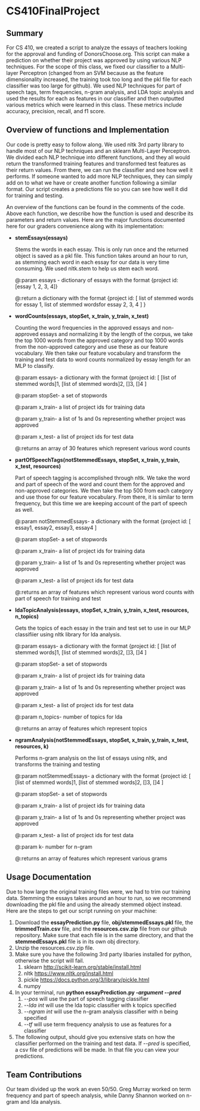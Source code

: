 # CS410FinalProject
## Summary
For CS 410, we created a script to analyze the essays of teachers looking for the approval and funding of DonorsChoose.org.  This script can make a prediction on whether their project was approved by using various NLP techniques.  For the scope of this class, we fixed our classifier to a Multi-layer Perceptron (changed from an SVM because as the feature dimensionality increased, the training took too long and the pkl file for each classifier was too large for github).  We used NLP techniques for part of speech tags, term frequencies, n-gram analysis, and LDA topic analysis and used the results for each as features in our classifier and then outputted various metrics which were learned in this class.  These metrics include accuracy, precision, recall, and f1 score.
## Overview of functions and Implementation
Our code is pretty easy to follow along. We used nltk 3rd party library to handle most of our NLP techniques and an sklearn Multi-Layer Perceptron.  We divided each NLP technique into different functions, and they all would return the transformed training features and transformed test features as their return values.  From there, we can run the classifier and see how well it performs.  If someone wanted to add more NLP techniques, they can simply add on to what we have or create another function following a similar format.  Our script creates a predictions file so you can see how well it did for training and testing.

An overview of the functions can be found in the comments of the code.  Above each function, we describe how the function is used and describe its parameters and return values.  Here are the major functions documented here for our graders convenience along with its implementation:
* **stemEssays(essays)**

    Stems the words in each essay.  This is only run once and the returned object is saved as a pkl file.  This function takes around an hour to run, as stemming each word in each essay for our data is very time consuming.  We used nltk.stem to help us stem each word.

    @:param essays - dictionary of essays with the format {project id: [essay 1, 2, 3, 4]}

    @:return a dictionary with the format {project id: [ list of stemmed words for essay 1, list of stemmed wordsfor essay 2, 3, 4 ] }
* **wordCounts(essays, stopSet, x_train, y_train, x_test)**

    Counting the word frequencies in the approved essays and non-approved essays and normalizing it by the length of the corpus, we take the top 1000 words from the approved category and top 1000 words from the non-approved category and use these as our feature vocabulary. We then take our feature vocabulary and transform the training and test data to word counts normalized by essay length for an MLP to  classify.

    @:param essays- a dictionary with the format {project id: [ [list of stemmed words]1, [list of stemmed words]2, []3, []4 ]

    @:param stopSet- a set of stopwords

    @:param x_train- a list of project ids for training data

    @:param y_train- a list of 1s and 0s representing whether project was approved

    @:param x_test- a list of project ids for test data

    @:returns an array of 30 features which represent various word counts
* **partOfSpeechTags(notStemmedEssays, stopSet, x_train, y_train, x_test, resources)**

    Part of speech tagging is accomplished through nltk. We take the word and part of speech of the word and count them for the approved and non-approved categories.  We then take the top 500 from each category and use those for our feature vocabulary. From there, it is similar to term frequency, but this time we are keeping account of the part of speech as well.
    
    @:param notStemmedEssays- a dictionary with the format {project id: [ essay1, essay2, essay3, essay4 ]
    
    @:param stopSet- a set of stopwords
    
    @:param x_train- a list of project ids for training data
    
    @:param y_train- a list of 1s and 0s representing whether project was approved
    
    @:param x_test- a list of project ids for test data
    
    @:returns an array of features which represent various word counts with part of speech for training and test
* **ldaTopicAnalysis(essays, stopSet, x_train, y_train, x_test, resources, n_topics)**

    Gets the topics of each essay in the train and test set to use in our MLP classifiier using nltk library for lda analysis.

    @:param essays- a dictionary with the format {project id: [ [list of stemmed words]1, [list of stemmed words]2, []3, []4 ]

    @:param stopSet- a set of stopwords

    @:param x_train- a list of project ids for training data

    @:param y_train- a list of 1s and 0s representing whether project was approved

    @:param x_test- a list of project ids for test data

    @:param n_topics- number of topics for lda

    @:returns an array of features which represent topics
* **ngramAnalysis(notStemmedEssays, stopSet, x_train, y_train, x_test, resources, k)**
    
    Performs n-gram analysis on the list of essays using nltk, and transforms the training and testing
    
    @:param notStemmedEssays- a dictionary with the format {project id: [ [list of stemmed words]1, [list of stemmed words]2, []3, []4 ]
    
    @:param stopSet- a set of stopwords
    
    @:param x_train- a list of project ids for training data
    
    @:param y_train- a list of 1s and 0s representing whether project was approved
    
    @:param x_test- a list of project ids for test data
    
    @:param k- number for n-gram
    
    @:returns an array of features which represent various grams

## Usage Documentation
Due to how large the original training files were, we had to trim our training data. Stemming the essays takes around an hour to run, so we recommend downloading the pkl file and using the already stemmed object instead.  Here are the steps to get our script running on your machine:
1. Download the **essayPrediction.py** file, **obj/stemmedEssays.pkl** file, the **trimmedTrain.csv** file, and the **resources.csv.zip** file from our github repository. Make sure that each file is in the same directory, and that the **stemmedEssays.pkl** file is in its own obj directory.
1. Unzip the resources.csv.zip file.
1. Make sure you have the following 3rd party libaries installed for python, otherwise the script will fail.
    1. sklearn http://scikit-learn.org/stable/install.html
    1. nltk https://www.nltk.org/install.html
    1. pickle https://docs.python.org/3/library/pickle.html
    1. numpy
1. In your terminal, run **python essayPrediction.py *-argument* *--pred***
    1. *--pos* will use the part of speech tagging classifier
    1. *--lda int* will use the lda topic classifier with k topics specified
    1. *--ngram int* will use the n-gram analysis classifier with n being specified
    1. *--tf* will use term frequency analysis to use as features for a classifier
1. The following output, should give you extensive stats on how the classifier performed on the training and test data. If *--pred* is specified, a csv file of predictions will be made. In that file you can view your predictions.

## Team Contributions
Our team divided up the work an even 50/50.  Greg Murray worked on term frequency and part of speech analysis, while Danny Shannon worked on n-gram and lda analysis.
